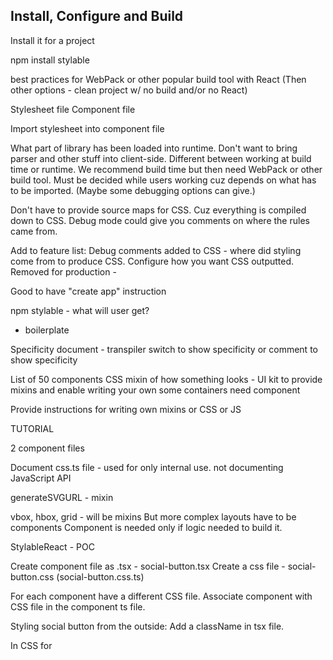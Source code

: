 

## Install, Configure and Build

Install it for a project

npm install stylable

best practices for WebPack or other popular build tool with React
(Then other options - clean project w/ no build and/or no React)

Stylesheet file
Component file

Import stylesheet into component file

What part of library has been loaded into runtime. Don't want to bring parser and other stuff into client-side. Different between working at build time or runtime. We recommend build time but then need WebPack or other build tool. Must be decided while users working cuz depends on what has to be imported. (Maybe some debugging options can give.)

Don't have to provide source maps for CSS. Cuz everything is compiled down to CSS. Debug mode could give you comments on where the rules came from. 


Add to feature list: Debug comments added to CSS - where did styling come from to produce CSS. Configure how you want CSS outputted. Removed for production - 



Good to have "create app" instruction

npm stylable - what will user get?
 - boilerplate

 
Specificity document - transpiler switch to show specificity  or comment to show specificity

List of 50 components 
CSS mixin of how something looks - UI kit to provide mixins and enable writing your own
some containers need component 

Provide instructions for writing own mixins or CSS or JS

TUTORIAL

2 component files 

Document css.ts file - used for only internal use. not documenting JavaScript API 

generateSVGURL - mixin 


vbox, hbox, grid - will be mixins
But more complex layouts have to be components 
Component is needed only if logic needed to build it.


StylableReact - POC

Create component file as .tsx - social-button.tsx
Create a css file - social-button.css (social-button.css.ts)


For each component have a different CSS file. Associate component with CSS file in the component ts file.


Styling social button from the outside:
Add a className in tsx file.

In CSS for 





